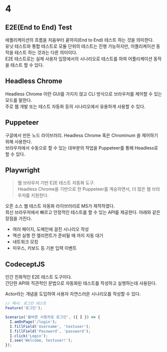 # 4

## E2E(End to End) Test

애플리케이션의 흐름을 처음부터 끝까지(End to End) 테스트 하는 것을 의미한다.  
유닛 테스트와 통합 테스트로 모듈 단위의 테스트는 진행 가능하지만, 어플리케이션 동작을 테스트 하는 것과는 다른 의미이다.  
E2E 테스트로는 실제 사용자 입장에서의 시나리오로 테스트를 하여 어플리케이션 동작을 테스트 할 수 있다.

## Headless Chrome

Headless Chrome 이란 GUI를 가지지 않고 CLI 방식으로 브라우저를 제어할 수 있는 모드를 말한다.  
주로 웹 개발 또는 테스트 자동화 등의 시나리오에서 유용하게 사용할 수 있다.

## Puppeteer

구글에서 만든 노드 라이브러리. Headless Chrome 혹은 Chrominum 을 제어하기 위해 사용한다.  
브라우저에서 수동으로 할 수 있는 대부분의 작업을 Puppeteer를 통해 Headless로 할 수 있다.  

## Playwright

> 웹 브라우저 기반 E2E 테스트 자동화 도구.  
> Headless Chrome을 기반으로 한 Puppeteer를 계승하면서, 더 많은 웹 브라우저를 지원한다.

오픈 소스 웹 테스트 자동화 라이브러리로 MS가 제작하였다.  
최신 브라우저에서 빠르고 안정적인 테스트를 할 수 있는 API를 제공한다. 아래와 같은 장점을 가진다.  

- 여러 페이지, 도메인에 걸친 시나리오 작성
- 액션 실행 전 엘리먼트가 준비될 때 까지 자동 대기
- 네트워크 모킹
- 미우스, 키보드 등 기본 입력 이벤트

## CodeceptJS

인간 친화적인 E2E 테스트 도구이다.  
간단한 API와 직관적인 문법으로 자동화된 테스트를 작성하고 실행하는데 사용된다.

Actor라는 개념을 도입하여 사용자 자연스러운 시나리오를 작성할 수 있다.

```jsx
// 예시: 로그인 테스트
Feature('로그인');

Scenario('올바른 사용자로 로그인', ({ I }) => {
  I.amOnPage('/login');
  I.fillField('Username', 'testuser');
  I.fillField('Password', 'password');
  I.click('Login');
  I.see('Welcome, testuser!');
});
```
